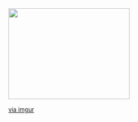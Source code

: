 <img src="https://i.imgur.com/OOpRj.gif" width="240" height="180">

<small><a href="https://imgur.com/gallery/OOpRj">via imgur</a></small>